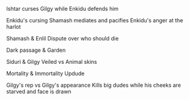 Ishtar curses Gilgy while Enkidu defends him

Enkidu's cursing
  Shamash mediates and pacifies Enkidu's anger at the harlot


Shamash & Enlil
  Dispute over who should die 

Dark passage & Garden
  
Siduri & Gilgy
  Veiled vs Animal skins

Mortality & Immortality
  Updude

Gilgy's rep vs Gilgy's appearance
  Kills big dudes while his cheeks are starved and face is drawn


